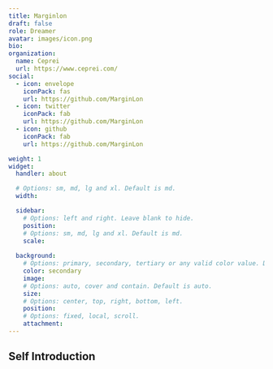 ```yaml
---
title: Marginlon
draft: false
role: Dreamer 
avatar: images/icon.png
bio: 
organization:
  name: Ceprei
  url: https://www.ceprei.com/
social:
  - icon: envelope
    iconPack: fas
    url: https://github.com/MarginLon
  - icon: twitter
    iconPack: fab
    url: https://github.com/MarginLon
  - icon: github
    iconPack: fab
    url: https://github.com/MarginLon

weight: 1
widget:
  handler: about

  # Options: sm, md, lg and xl. Default is md.
  width:

  sidebar:
    # Options: left and right. Leave blank to hide.
    position:
    # Options: sm, md, lg and xl. Default is md.
    scale:
  
  background:
    # Options: primary, secondary, tertiary or any valid color value. Default is primary.
    color: secondary
    image:
    # Options: auto, cover and contain. Default is auto.
    size:
    # Options: center, top, right, bottom, left.
    position:
    # Options: fixed, local, scroll.
    attachment: 
---
```


## Self Introduction

